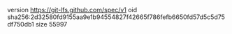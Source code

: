 version https://git-lfs.github.com/spec/v1
oid sha256:2d32580fd9155aa9e1b94554827f42665f786fefb6650fd57d5c5d75df750db1
size 55997
